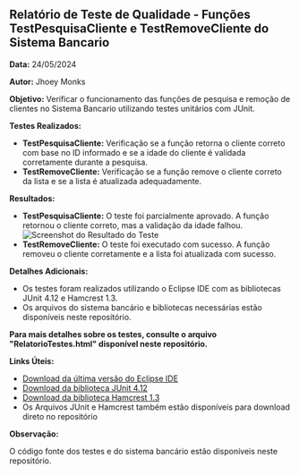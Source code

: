 ## Relatório de Teste de Qualidade - Funções TestPesquisaCliente e TestRemoveCliente do Sistema Bancario

**Data:** 24/05/2024

**Autor:** Jhoey Monks

**Objetivo:** Verificar o funcionamento das funções de pesquisa e remoção de clientes no Sistema Bancario utilizando testes unitários com JUnit.

**Testes Realizados:**

* **TestPesquisaCliente:** Verificação se a função retorna o cliente correto com base no ID informado e se a idade do cliente é validada corretamente durante a pesquisa.
* **TestRemoveCliente:** Verificação se a função remove o cliente correto da lista e se a lista é atualizada adequadamente.

**Resultados:**

* **TestPesquisaCliente:** O teste foi parcialmente aprovado. A função retornou o cliente correto, mas a validação da idade falhou.
 ![Screenshot do Resultado do Teste](/master/resultado_Teste.png) 
* **TestRemoveCliente:** O teste foi executado com sucesso. A função removeu o cliente corretamente e a lista foi atualizada com sucesso.

**Detalhes Adicionais:**

* Os testes foram realizados utilizando o Eclipse IDE com as bibliotecas JUnit 4.12 e Hamcrest 1.3.
* Os arquivos do sistema bancário e bibliotecas necessárias estão disponíveis neste repositório.

**Para mais detalhes sobre os testes, consulte o arquivo "RelatorioTestes.html" disponível neste repositório.**

**Links Úteis:**

* [Download da última versão do Eclipse IDE](https://www.eclipse.org/downloads/packages/)
* [Download da biblioteca JUnit 4.12](https://repo1.maven.org/maven2/junit/junit/4.12/junit-4.12.jar)
* [Download da biblioteca Hamcrest 1.3](https://repo1.maven.org/maven2/org/hamcrest/hamcrest-core/1.3/hamcrest-core-1.3.jar)
* Os Arquivos JUnit e Hamcrest também estão disponíveis para download direto no repositório

**Observação:**

O código fonte dos testes e do sistema bancário estão disponíveis neste repositório.
